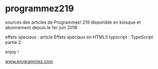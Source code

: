 # programmez219

sources des articles de Programmez! 219 disponible en kiosque et abonnement depuis le 1er juin 2018

effets speciaux : article Effets spéciaux en HTML5
typscript : TypeScript partie 2

enjoy !

www.programmez.com
